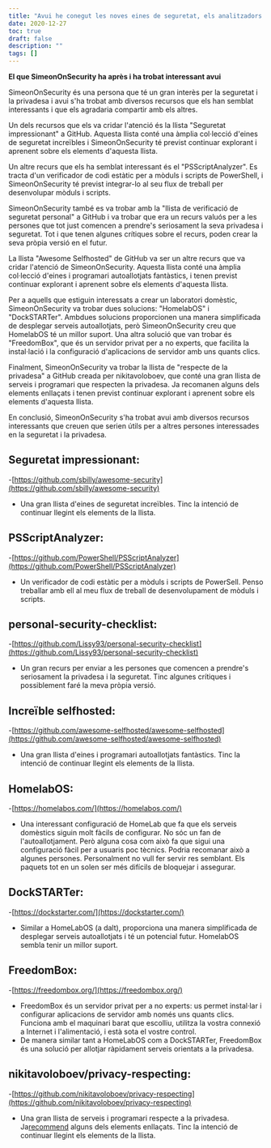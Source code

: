 ```yaml
---
title: "Avui he conegut les noves eines de seguretat, els analitzadors de codi estàtic i les opcions de servei autoallotjats"
date: 2020-12-27
toc: true
draft: false
description: ""
tags: []
---
```


**El que SimeonOnSecurity ha après i ha trobat interessant avui**

SimeonOnSecurity és una persona que té un gran interès per la seguretat i la privadesa i avui s'ha trobat amb diversos recursos que els han semblat interessants i que els agradaria compartir amb els altres.

Un dels recursos que els va cridar l'atenció és la llista "Seguretat impressionant" a GitHub. Aquesta llista conté una àmplia col·lecció d'eines de seguretat increïbles i SimeonOnSecurity té previst continuar explorant i aprenent sobre els elements d'aquesta llista.

Un altre recurs que els ha semblat interessant és el "PSScriptAnalyzer". Es tracta d'un verificador de codi estàtic per a mòduls i scripts de PowerShell, i SimeonOnSecurity té previst integrar-lo al seu flux de treball per desenvolupar mòduls i scripts.

SimeonOnSecurity també es va trobar amb la "llista de verificació de seguretat personal" a GitHub i va trobar que era un recurs valuós per a les persones que tot just comencen a prendre's seriosament la seva privadesa i seguretat. Tot i que tenen algunes crítiques sobre el recurs, poden crear la seva pròpia versió en el futur.

La llista "Awesome Selfhosted" de GitHub va ser un altre recurs que va cridar l'atenció de SimeonOnSecurity. Aquesta llista conté una àmplia col·lecció d'eines i programari autoallotjats fantàstics, i tenen previst continuar explorant i aprenent sobre els elements d'aquesta llista.

Per a aquells que estiguin interessats a crear un laboratori domèstic, SimeonOnSecurity va trobar dues solucions: "HomelabOS" i "DockSTARTer". Ambdues solucions proporcionen una manera simplificada de desplegar serveis autoallotjats, però SimeonOnSecurity creu que HomelabOS té un millor suport. Una altra solució que van trobar és "FreedomBox", que és un servidor privat per a no experts, que facilita la instal·lació i la configuració d'aplicacions de servidor amb uns quants clics.

Finalment, SimeonOnSecurity va trobar la llista de "respecte de la privadesa" a GitHub creada per nikitavoloboev, que conté una gran llista de serveis i programari que respecten la privadesa. Ja recomanen alguns dels elements enllaçats i tenen previst continuar explorant i aprenent sobre els elements d'aquesta llista.

En conclusió, SimeonOnSecurity s'ha trobat avui amb diversos recursos interessants que creuen que serien útils per a altres persones interessades en la seguretat i la privadesa.


## Seguretat impressionant:
-[https://github.com/sbilly/awesome-security](https://github.com/sbilly/awesome-security)
- Una gran llista d'eines de seguretat increïbles. Tinc la intenció de continuar llegint els elements de la llista.

## PSScriptAnalyzer:
-[https://github.com/PowerShell/PSScriptAnalyzer](https://github.com/PowerShell/PSScriptAnalyzer)
- Un verificador de codi estàtic per a mòduls i scripts de PowerSell. Penso treballar amb ell al meu flux de treball de desenvolupament de mòduls i scripts.

## personal-security-checklist:
-[https://github.com/Lissy93/personal-security-checklist](https://github.com/Lissy93/personal-security-checklist)
- Un gran recurs per enviar a les persones que comencen a prendre's seriosament la privadesa i la seguretat. Tinc algunes crítiques i possiblement faré la meva pròpia versió.

## Increïble selfhosted:
-[https://github.com/awesome-selfhosted/awesome-selfhosted](https://github.com/awesome-selfhosted/awesome-selfhosted)
- Una gran llista d'eines i programari autoallotjats fantàstics. Tinc la intenció de continuar llegint els elements de la llista.

## HomelabOS:
-[https://homelabos.com/](https://homelabos.com/)
- Una interessant configuració de HomeLab que fa que els serveis domèstics siguin molt fàcils de configurar. No sóc un fan de l'autoallotjament. Però alguna cosa com això fa que sigui una configuració fàcil per a usuaris poc tècnics. Podria recomanar això a algunes persones. Personalment no vull fer servir res semblant. Els paquets tot en un solen ser més difícils de bloquejar i assegurar.

## DockSTARTer:
-[https://dockstarter.com/](https://dockstarter.com/)
- Similar a HomeLabOS (a dalt), proporciona una manera simplificada de desplegar serveis autoallotjats i té un potencial futur. HomelabOS sembla tenir un millor suport.

## FreedomBox:
-[https://freedombox.org/](https://freedombox.org/)
- FreedomBox és un servidor privat per a no experts: us permet instal·lar i configurar aplicacions de servidor amb només uns quants clics. Funciona amb el maquinari barat que escolliu, utilitza la vostra connexió a Internet i l'alimentació, i està sota el vostre control.
- De manera similar tant a HomeLabOS com a DockSTARTer, FreedomBox és una solució per allotjar ràpidament serveis orientats a la privadesa.

## nikitavoloboev/privacy-respecting:
-[https://github.com/nikitavoloboev/privacy-respecting](https://github.com/nikitavoloboev/privacy-respecting)
- Una gran llista de serveis i programari respecte a la privadesa. Ja[recommend](https://simeononsecurity.ch/recommendations) alguns dels elements enllaçats. Tinc la intenció de continuar llegint els elements de la llista.
